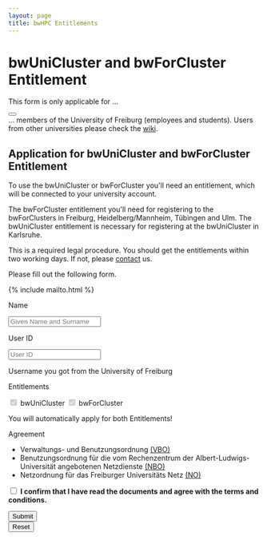 ```yaml
---
layout: page
title: bwHPC Entitlements
---
```


# bwUniCluster and bwForCluster Entitlement

<article class="message is-warning">
  <div class="message-header">
    <p>This form is only applicable for ...</p>
    <button class="delete" aria-label="delete"></button>
  </div>
  <div class="message-body">
    ... members of the University of Freiburg (employees and students).
    Users from other universities please check the <a href="https://wiki.bwhpc.de/e/BwForCluster_Entitlement" target="_blank">wiki</a>.
  </div>
</article>

## Application for bwUniCluster and bwForCluster Entitlement

To use the bwUniCluster or bwForCluster you'll need an entitlement, which will be connected to your university account.

The bwForCluster entitlement you'll need for registering to the bwForClusters in Freiburg, Heidelberg/Mannheim, Tübingen and Ulm.
The bwUniCluster entitlement is necessary for registering at the bwUniCluster in Karlsruhe.

This is a required legal procedure. You should get the entitlements within two working days.
If not, please [contact](/privacy-policy/) us.

Please fill out the following form.

{% include mailto.html %}

<form id="form" name="form" method="get" action="/bwhpc/mail/" onsubmit="sendMail();">
<div class="field is-horizontal">
    <div class="field-label is-normal">
        <label class="label">Name</label>
    </div>
    <div class="field-body">
        <div class="field">
            <p class="control is-expanded has-icons-left">
                <input class="input" type="text" name="name" id="name" placeholder="Given Name and Surname" required>
                <span class="icon is-small is-left">
                    <i class="fas fa-address-card"></i>
                </span>
            </p>
        </div>
    </div>
</div>
<div class="field is-horizontal">
    <div class="field-label is-normal">
        <label class="label">User ID</label>
    </div>
    <div class="field-body">
        <div class="field">
            <p class="control is-expanded has-icons-left">
                <input class="input" type="text" name="uid" id="uid" placeholder="User ID" required>
                <span class="icon is-small is-left">
                    <i class="fas fa-user"></i>
                </span>
            </p>
            <p class="help">Username you got from the University of Freiburg</p>
        </div>
    </div>
</div>
<div class="field is-horizontal">
    <div class="field-label is-normal">
        <label class="label">Entitlements</label>
    </div>
    <div class="field-body">
        <div class="field">
            <p class="control">
                <label class="checkbox">
                    <input type="checkbox" checked disabled>
                    bwUniCluster
                </label>
                <label class="checkbox">
                    <input type="checkbox" checked disabled>
                    bwForCluster
                </label>
                <p class="help is-success">You will automatically apply for both Entitlements!</p>
            </p>
        </div>
    </div>
</div>
<div class="field is-horizontal">
    <div class="field-label is-normal">
        <label class="label">Agreement</label>
    </div>
    <div class="field-body">
        <div class="field">
            <p class="control">
                <ul>
                    <li>
                        Verwaltungs- und Benutzungsordnung
                            <a href="https://www.rz.uni-freiburg.de/inhalt/dokumente/pdfs/ordnungen/vbo.pdf/at_download/file" target='_blank'>(VBO)</a>
                    </li>
                    <li>
                        Benutzungsordnung für die vom Rechenzentrum der Albert-Ludwigs-Universität angebotenen Netzdienste
                            <a href="https://www.rz.uni-freiburg.de/inhalt/dokumente/pdfs/ordnungen/nbo.pdf/at_download/file" target='_blank'>(NBO)</a>
                    </li>
                    <li>
                        Netzordnung für das Freiburger Universitäts Netz
                            <a href="https://www.rz.uni-freiburg.de/inhalt/dokumente/pdfs/ordnungen/no.pdf/at_download/file" target='_blank'>(NO)</a>
                    </li>
                </ul>
                <label class="checkbox">
                    <input type="checkbox" required>
                        <strong>
                            I confirm that I have read the documents and agree with the terms and conditions.
                        </strong>
                </label>
            </p>
        </div>
    </div>
</div>
<div class="field is-horizontal">
    <div class="field-label">
        <!-- Left empty for spacing -->
    </div>
    <div class="field-body">
        <div class="field is-grouped">
            <div class="control">
                <button class="button is-link" type="submit">Submit</button>
            </div>
            <div class="control">
                <button class="button is-link is-light" type="reset">Reset</button>
            </div>
        </div>
    </div>
</div>
</form>